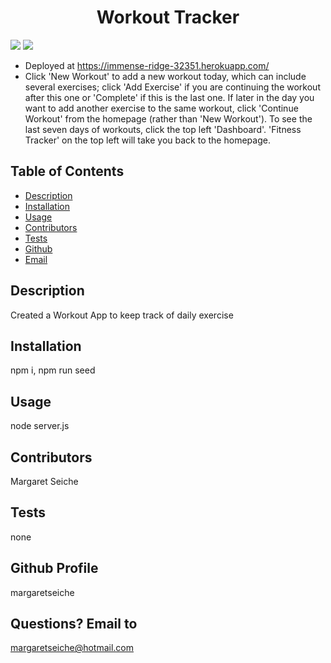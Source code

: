 <h1 align="center">Workout Tracker</h1>

<!-- PROJECT BADGES -->
![](https://img.shields.io/badge/Number%20of%20Contributors-1-blue)
![](https://img.shields.io/badge/License-MIT-red)

* Deployed at https://immense-ridge-32351.herokuapp.com/
* Click 'New Workout' to add a new workout today, which can include several exercises; click 'Add Exercise' if you are continuing the workout after this one or 'Complete' if this is the last one.  If later in the day you want to add another exercise to the same workout, click 'Continue Workout' from the homepage (rather than 'New Workout').  To see the last seven days of workouts, click the top left 'Dashboard'.  'Fitness Tracker' on the top left will take you back to the homepage.   

## Table of Contents
* [Description](#Description)
* [Installation](#Installation)
* [Usage](#Usage)
* [Contributors](#Contributors)
* [Tests](#Tests)
* [Github](#Github)
* [Email](#Email)

## Description
Created a Workout App to keep track of daily exercise 

## Installation
npm i, 
npm run seed

## Usage
node server.js

## Contributors
Margaret Seiche

## Tests
none

## Github Profile
margaretseiche

## Questions? Email to     
margaretseiche@hotmail.com
            
